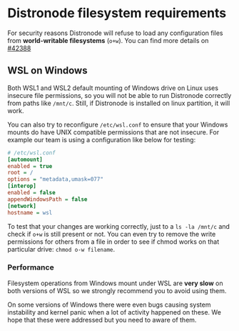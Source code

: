 # Distronode filesystem requirements

For security reasons Distronode will refuse to load any configuration files from **world-writable filesystems** (`o+w`). You can find more details on [#42388](https://github.com/distronode/distronode/issues/42388)

## WSL on Windows

Both WSL1 and WSL2 default mounting of Windows drive on Linux uses insecure file permissions, so you will not be able to run Distronode correctly from paths like `/mnt/c`. Still, if Distronode is installed on linux partition, it will work.

You can also try to reconfigure `/etc/wsl.conf` to ensure that your Windows mounts do have UNIX compatible permissions that are not insecure. For example our team is using a configuration like below for testing:

```ini
# /etc/wsl.conf
[automount]
enabled = true
root = /
options = "metadata,umask=077"
[interop]
enabled = false
appendWindowsPath = false
[network]
hostname = wsl
```

To test that your changes are working correctly, just to a `ls -la /mnt/c` and check if `o+w` is still present or not. You can even try to remove the write permissions for others from a file in order to see if chmod works on that particular drive: `chmod o-w filename`.

### Performance

Filesystem operations from Windows mount under WSL are **very slow** on both versions of WSL so we strongly recommend you to avoid using them.

On some versions of Windows there were even bugs causing system instability and kernel panic when a lot of activity happened on these. We hope that these were addressed but you need to aware of them.
